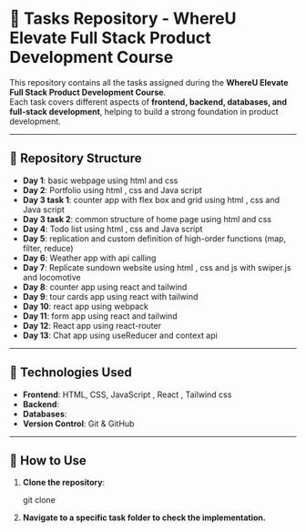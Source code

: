 # 📌 Tasks Repository - WhereU Elevate Full Stack Product Development Course

This repository contains all the tasks assigned during the **WhereU Elevate Full Stack Product Development Course**.  
Each task covers different aspects of **frontend, backend, databases, and full-stack development**, helping to build a strong foundation in product development.

---

## 📂 Repository Structure

- **Day 1**:   basic webpage using html and css
- **Day 2**:   Portfolio using html , css and Java script
- **Day 3 task 1**:   counter app with flex box and grid using html , css and Java script
- **Day 3 task 2**:   common structure of home page using html and css
- **Day 4**:   Todo list using html , css and Java script
- **Day 5**:   replication and custom definition of high-order functions (map, filter, reduce)
- **Day 6**:   Weather app with api calling
- **Day 7**:   Replicate sundown website using html , css and js with swiper.js and locomotive
- **Day 8**:   counter app using react and tailwind
- **Day 9**:   tour cards app using react with tailwind
- **Day 10**:   react app using webpack
- **Day 11**:   form app using react and tailwind
- **Day 12**:   React app using react-router
- **Day 13**:   Chat app using useReducer and context api

---

## 🚀 Technologies Used

- **Frontend**: HTML, CSS, JavaScript , React , Tailwind css
- **Backend**: 
- **Databases**:
- **Version Control**: Git & GitHub  

---

## 📢 How to Use

1. **Clone the repository**:

    git clone <repository-url>

2. **Navigate to a specific task folder to check the implementation.**
